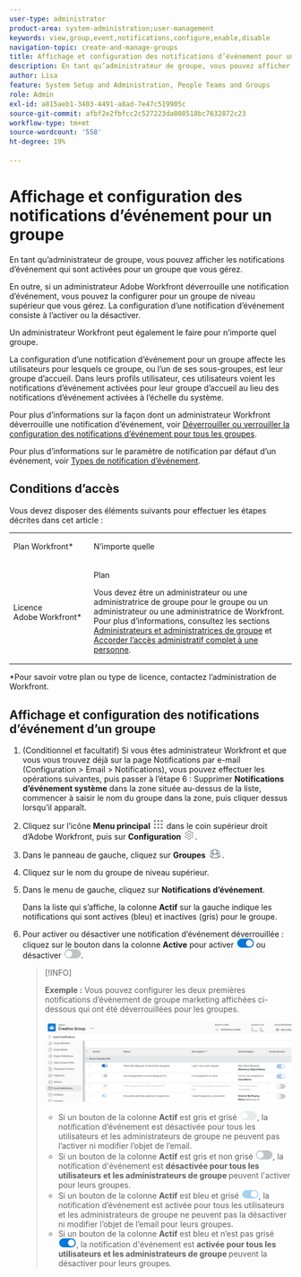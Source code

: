 ```yaml
---
user-type: administrator
product-area: system-administration;user-management
keywords: view,group,event,notifications,configure,enable,disable
navigation-topic: create-and-manage-groups
title: Affichage et configuration des notifications d’événement pour un groupe
description: En tant qu’administrateur de groupe, vous pouvez afficher les notifications d’événement qui sont activées pour un groupe que vous gérez. En outre, si un administrateur Adobe Workfront déverrouille une notification d’événement, vous pouvez la configurer pour un groupe de niveau supérieur que vous gérez. La configuration d’une notification d’événement consiste à l’activer ou la désactiver.
author: Lisa
feature: System Setup and Administration, People Teams and Groups
role: Admin
exl-id: a815aeb1-3403-4491-a8ad-7e47c519905c
source-git-commit: afbf2e2fbfcc2c527223da008518bc7632872c23
workflow-type: tm+mt
source-wordcount: '558'
ht-degree: 19%

---
```


# Affichage et configuration des notifications d’événement pour un groupe

En tant qu’administrateur de groupe, vous pouvez afficher les notifications d’événement qui sont activées pour un groupe que vous gérez.

En outre, si un administrateur Adobe Workfront déverrouille une notification d’événement, vous pouvez la configurer pour un groupe de niveau supérieur que vous gérez. La configuration d’une notification d’événement consiste à l’activer ou la désactiver.

Un administrateur Workfront peut également le faire pour n’importe quel groupe.

La configuration d’une notification d’événement pour un groupe affecte les utilisateurs pour lesquels ce groupe, ou l’un de ses sous-groupes, est leur groupe d’accueil. Dans leurs profils utilisateur, ces utilisateurs voient les notifications d’événement activées pour leur groupe d’accueil au lieu des notifications d’événement activées à l’échelle du système.

Pour plus d’informations sur la façon dont un administrateur Workfront déverrouille une notification d’événement, voir [Déverrouiller ou verrouiller la configuration des notifications d’événement pour tous les groupes](../../../administration-and-setup/manage-workfront/emails/unlock-configuration-of-event-notifications-for-groups.md).

Pour plus d’informations sur le paramètre de notification par défaut d’un événement, voir [Types de notification d’événement](../../../administration-and-setup/manage-workfront/emails/event-notifications-available-in-wf.md).

## Conditions d’accès

Vous devez disposer des éléments suivants pour effectuer les étapes décrites dans cet article :

<table style="table-layout:auto"> 
 <col> 
 <col> 
 <tbody> 
  <tr> 
   <td role="rowheader">Plan Workfront*</td> 
   <td> <p>N’importe quelle</p> </td> 
  </tr> 
  <tr> 
   <td role="rowheader">Licence Adobe Workfront*</td> 
   <td> <p>Plan </p> <p>Vous devez être un administrateur ou une administratrice de groupe pour le groupe ou un administrateur ou une administratrice de Workfront. Pour plus d’informations, consultez les sections <a href="../../../administration-and-setup/manage-groups/group-roles/group-administrators.md" class="MCXref xref">Administrateurs et administratrices de groupe</a> et <a href="../../../administration-and-setup/add-users/configure-and-grant-access/grant-a-user-full-administrative-access.md" class="MCXref xref">Accorder l’accès administratif complet à une personne</a>.</p> </td> 
  </tr> 
 </tbody> 
</table>

&#42;Pour savoir votre plan ou type de licence, contactez l’administration de Workfront.

## Affichage et configuration des notifications d’événement d’un groupe

1. (Conditionnel et facultatif) Si vous êtes administrateur Workfront et que vous vous trouvez déjà sur la page Notifications par e-mail (Configuration > Email > Notifications), vous pouvez effectuer les opérations suivantes, puis passer à l’étape 6 : Supprimer **Notifications d’événement système** dans la zone située au-dessus de la liste, commencer à saisir le nom du groupe dans la zone, puis cliquer dessus lorsqu’il apparaît.
1. Cliquez sur l’icône **Menu principal** ![](assets/main-menu-icon.png) dans le coin supérieur droit d’Adobe Workfront, puis sur **Configuration** ![](assets/gear-icon-settings.png).

1. Dans le panneau de gauche, cliquez sur **Groupes** ![](assets/groups-icon.png).

1. Cliquez sur le nom du groupe de niveau supérieur.
1. Dans le menu de gauche, cliquez sur **Notifications d’événement**.

   Dans la liste qui s’affiche, la colonne **Actif** sur la gauche indique les notifications qui sont actives (bleu) et inactives (gris) pour le groupe.

1. Pour activer ou désactiver une notification d’événement déverrouillée : cliquez sur le bouton dans la colonne <strong>Active</strong> pour activer <img src="assets/email-notification-enabled-unlocked.png"> ou désactiver <img src="assets/email-notification-disabled-unlocked.png">.

   >[!INFO]
   >
   >**Exemple :** Vous pouvez configurer les deux premières notifications d’événement de groupe marketing affichées ci-dessous qui ont été déverrouillées pour les groupes.</p> <p> <img src="assets/configure-group-event-notifications.png">
   >* Si un bouton de la colonne <strong>Actif</strong> est gris et grisé <img src="assets/email-notification-disabled-locked.png">, la notification d’événement est désactivée pour tous les utilisateurs et les administrateurs de groupe ne peuvent pas l’activer ni modifier l’objet de l’email.
   >* Si un bouton de la colonne <strong>Actif</strong> est gris et non grisé <img src="assets/email-notification-disabled-unlocked.png">, la notification d&#39;événement est <strong> désactivée pour tous les utilisateurs et les administrateurs de groupe </strong> peuvent l&#39;activer pour leurs groupes.
   >* Si un bouton de la colonne <strong>Actif</strong> est bleu et grisé <img src="assets/email-notification-enabled-locked.png">, la notification d’événement est activée pour tous les utilisateurs et les administrateurs de groupe ne peuvent pas la désactiver ni modifier l’objet de l’email pour leurs groupes.
   >* Si un bouton de la colonne <strong>Actif</strong> est bleu et n’est pas grisé <img src="assets/email-notification-enabled-unlocked.png">, la notification d&#39;événement est <strong> activée pour tous les utilisateurs et les administrateurs de groupe </strong> peuvent la désactiver pour leurs groupes.

<!--
This step (with substeps) is for functionality from a Sprint 3 2021 story that got put on hold. Also see the PDF on the story for some text earlier in the article that needs to be added. 

1. To customize the email subject line of an event notification,
  1. Click the name of the event notification.
  1. In the <strong>Event Notification</strong> box that displays, in the <strong>Email Subject Line</strong> box, change the text and fields, including custom fields, then click <strong>Update</strong> to save the new subject lines for your emails.
  IMPORTANT: The names of the fields added must match the camel case syntax of our database structure. For more information about how our objects and their fields are named in the Workfront database, see the <a href="../../../wf-api/workfront-api.md" class="MCXref xref">Adobe Workfront API</a>.
  For more information about customizing the email subject line of an event notification, see <a href="../../../administration-and-setup/manage-workfront/emails/custom-email-subjects-event-notification.md" class="MCXref xref">Customize email subjects for event notifications</a>. 
-->

